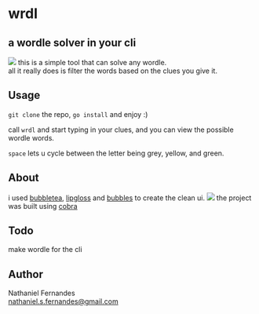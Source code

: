 # wrdl

## a wordle solver in your cli

![](https://cdn.discordapp.com/attachments/792686378366009354/962555114986569768/unknown.png)
this is a simple tool that can solve any wordle. <br/>
all it really does is filter the words based on the clues you
give it.

## Usage

`git clone` the repo, `go install` and enjoy :) <br/>

call `wrdl` and start typing in your clues, and you can view the possible wordle words.

`space` lets u cycle between the letter being grey, yellow, and green.

## About

i used [bubbletea](https://github.com/charmbracelet/bubbletea), [lipgloss](https://github.com/charmbracelet/lipgloss) and [bubbles](https://github.com/charmbracelet/bubbles) to create the clean ui.
![](https://cdn.discordapp.com/attachments/792686378366009354/962554941099098203/unknown.png)
the project was built using [cobra](https://github.com/spf13/cobra)

## Todo

make wordle for the cli

## Author

Nathaniel Fernandes <br/> nathaniel.s.fernandes@gmail.com
